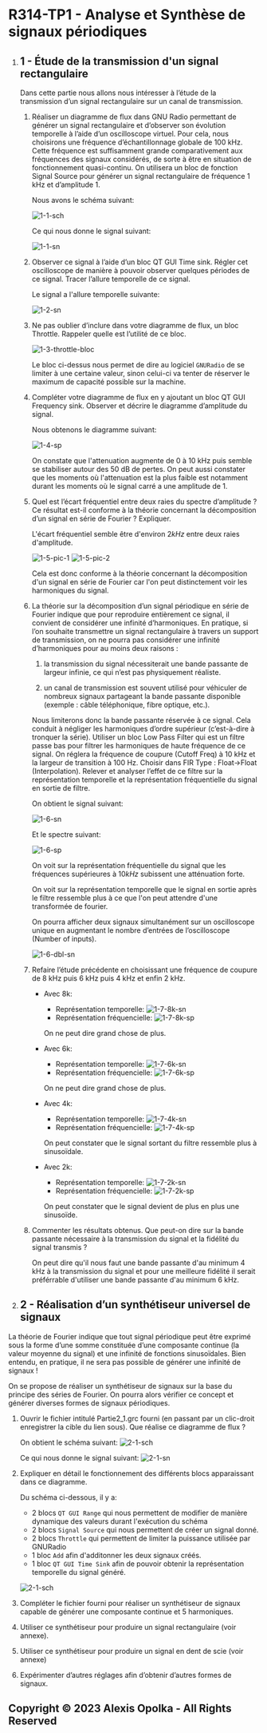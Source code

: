 # R314-TP1 - Analyse et Synthèse de signaux périodiques

1. ## 1 - Étude de la transmission d'un signal rectangulaire

    Dans cette partie nous allons nous intéresser à l’étude de la transmission d’un signal rectangulaire sur
    un canal de transmission.

    1. Réaliser un diagramme de flux dans GNU Radio permettant de générer un signal rectangulaire
      et d’observer son évolution temporelle à l’aide d’un oscilloscope virtuel. Pour cela, nous
      choisirons une fréquence d’échantillonnage globale de 100 kHz. Cette fréquence est
      suffisamment grande comparativement aux fréquences des signaux considérés, de sorte à être
      en situation de fonctionnement quasi-continu. On utilisera un bloc de fonction Signal Source
      pour générer un signal rectangulaire de fréquence 1 kHz et d’amplitude 1.

        Nous avons le schéma suivant:

        ![1-1-sch](./src/TP1//1-1-schema.png)

        Ce qui nous donne le signal suivant:

        ![1-1-sn](./src/TP1/1-1-signal.png)

    1. Observer ce signal à l’aide d’un bloc QT GUI Time sink. Régler cet oscilloscope de manière à pouvoir observer quelques périodes de ce signal. Tracer l’allure temporelle de ce signal.

        Le signal a l'allure temporelle suivante:

        ![1-2-sn](./src/TP1/1-2-signal.png)

    1. Ne pas oublier d’inclure dans votre diagramme de flux, un bloc Throttle. Rappeler quelle est l’utilité de ce bloc.

        ![1-3-throttle-bloc](./src/TP1/1-3-throttle-bloc.png)

        Le bloc ci-dessus nous permet de dire au logiciel
        `GNURadio` de se limiter à une certaine valeur, sinon
        celui-ci va tenter de réserver le maximum de capacité possible sur la machine.

    1. Compléter votre diagramme de flux en y ajoutant un bloc QT GUI Frequency sink. Observer et décrire le diagramme d’amplitude du signal.

        Nous obtenons le diagramme suivant:

        ![1-4-sp](./src/TP1/1-4-spectre.png)

        On constate que l'attenuation augmente de 0 à 10 kHz puis
        semble se stabiliser autour des 50 dB de pertes.
        On peut aussi constater que les moments où l'attenuation
        est la plus faible est notamment durant les moments où le signal carré a une amplitude de 1.

    1. Quel est l’écart fréquentiel entre deux raies du spectre d’amplitude ? Ce résultat est-il conforme à la théorie concernant la décomposition d’un signal en série de Fourier ? Expliquer.

        L'écart fréquentiel semble être d'environ $2 kHz$ entre
        deux raies d'amplitude.

        ![1-5-pic-1](./src/TP1/1-5-pic-1.png)
        ![1-5-pic-2](./src/TP1/1-5-pic-2.png)

        Cela est donc conforme à la théorie concernant la décomposition d'un signal en série de Fourier car l'on
        peut distinctement voir les harmoniques du signal.

    1. La théorie sur la décomposition d’un signal périodique en série de Fourier indique que pour
      reproduire entièrement ce signal, il convient de considérer une infinité d’harmoniques. En
      pratique, si l’on souhaite transmettre un signal rectangulaire à travers un support de
      transmission, on ne pourra pas considérer une infinité d’harmoniques pour au moins deux
      raisons :

         1. la transmission du signal nécessiterait une bande passante de largeur infinie, ce qui n’est pas physiquement réaliste.

         2. un canal de transmission est souvent utilisé pour véhiculer de nombreux signaux partageant la bande passante disponible (exemple : câble téléphonique, fibre optique, etc.).

        Nous limiterons donc la bande passante réservée à ce signal. Cela conduit à négliger les
        harmoniques d’ordre supérieur (c’est-à-dire à tronquer la série).
        Utiliser un bloc Low Pass Filter qui est un filtre passe bas pour filtrer les harmoniques de haute fréquence de ce signal. On réglera la fréquence de coupure (Cutoff Freq) à 10 kHz et la largeur de transition à 100 Hz. Choisir dans FIR Type : Float->Float (Interpolation). Relever et analyser l’effet de ce filtre sur la représentation temporelle et la représentation fréquentielle du signal en sortie de filtre.

        On obtient le signal suivant:

        ![1-6-sn](./src/TP1/1-6-signal.png)

        Et le spectre suivant:

        ![1-6-sp](./src/TP1/1-6-spectre.png)

        On voit sur la représentation fréquentielle du signal
        que les fréquences supérieures à $10 kHz$ subissent
        une atténuation forte.

        On voit sur la représentation temporelle que le signal
        en sortie après le filtre ressemble plus à ce que l'on
        peut attendre d'une transformée de fourier.

        On pourra afficher deux signaux simultanément sur un oscilloscope unique en augmentant le
        nombre d’entrées de l’oscilloscope (Number of inputs).

        ![1-6-dbl-sn](./src/TP1/1-6-double-signals.png)

    1. Refaire l’étude précédente en choisissant une fréquence de coupure de 8 kHz puis 6 kHz puis 4 kHz et enfin 2 kHz.

        - Avec 8k:
            - Représentation temporelle:    ![1-7-8k-sn](./src/TP1/1-7-8k-signal.png)
            - Représentation fréquencielle: ![1-7-8k-sp](./src/TP1/1-7-8k-spectre.png)

            On ne peut dire grand chose de plus.

        - Avec 6k:
            - Représentation temporelle:    ![1-7-6k-sn](./src/TP1/1-7-6k-signal.png)
            - Représentation fréquencielle: ![1-7-6k-sp](./src/TP1/1-7-6k-spectre.png)

            On ne peut dire grand chose de plus.

        - Avec 4k:
            - Représentation temporelle:    ![1-7-4k-sn](./src/TP1/1-7-4k-signal.png)
            - Représentation fréquencielle: ![1-7-4k-sp](./src/TP1/1-7-4k-spectre.png)

            On peut constater que le signal sortant du filtre ressemble plus à sinusoïdale.

        - Avec 2k:
            - Représentation temporelle:    ![1-7-2k-sn](./src/TP1/1-7-2k-signal.png)
            - Représentation fréquencielle: ![1-7-2k-sp](./src/TP1/1-7-2k-spectre.png)

            On peut constater que le signal devient de plus en plus une sinusoïde.

    1. Commenter les résultats obtenus. Que peut-on dire sur la bande passante nécessaire à la transmission du signal et la fidélité du signal transmis ?

        On peut dire qu'il nous faut une bande passante d'au minimum 4 kHz à la transmission du signal et pour une meilleure fidélité il serait préférrable
        d'utiliser une bande passante d'au minimum 6 kHz.

2. ## 2 - Réalisation d’un synthétiseur universel de signaux

La théorie de Fourier indique que tout signal périodique peut être exprimé sous la forme d’une somme
constituée d’une composante continue (la valeur moyenne du signal) et une infinité de fonctions
sinusoïdales. Bien entendu, en pratique, il ne sera pas possible de générer une infinité de signaux !

On se propose de réaliser un synthétiseur de signaux sur la base du principe des séries de Fourier. On
pourra alors vérifier ce concept et générer diverses formes de signaux périodiques.

1. Ouvrir le fichier intitulé Partie2_1.grc fourni (en passant par un clic-droit enregistrer la cible
  du lien sous). Que réalise ce diagramme de flux ?

    On obtient le schéma suivant: ![2-1-sch](./src/TP1/2-1-schema.png)

    Ce qui nous donne le signal suivant: ![2-1-sn](./src/TP1/2-1-signal.png)

1. Expliquer en détail le fonctionnement des différents blocs apparaissant dans ce diagramme.

    Du schéma ci-dessous, il y a:

    - 2 blocs `QT GUI Range` qui nous permettent de modifier de manière dynamique des valeurs durant l'exécution du schéma
    - 2 blocs `Signal Source` qui nous permettent de créer un signal donné.
    - 2 blocs `Throttle` qui permettent de limiter la puissance utilisée par GNURadio
    - 1 bloc `Add` afin d'additonner les deux signaux créés.
    - 1 bloc `QT GUI Time Sink` afin de pouvoir obtenir la représentation temporelle du signal généré.

    ![2-1-sch](./src/TP1/2-1-schema.png)

1. Compléter le fichier fourni pour réaliser un synthétiseur de signaux capable de générer une composante continue et 5 harmoniques.

1. Utiliser ce synthétiseur pour produire un signal rectangulaire (voir annexe).

1. Utiliser ce synthétiseur pour produire un signal en dent de scie (voir annexe)

1. Expérimenter d’autres réglages afin d’obtenir d’autres formes de signaux.

## Copyright &copy; 2023 Alexis Opolka - All Rights Reserved
